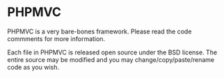 PHPMVC
======

PHPMVC is a very bare-bones framework. Please read the code commments
for more information.

Each file in PHPMVC is released open source under the BSD license. 
The entire source may be modified and you may change/copy/paste/rename 
code as you wish.
